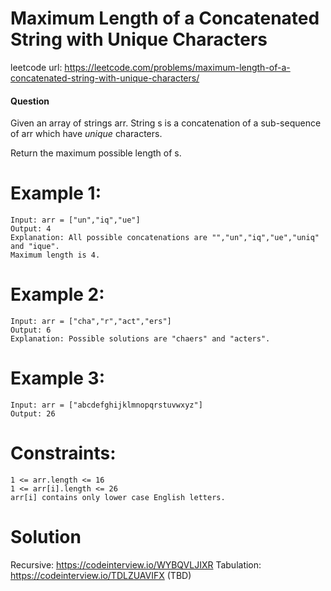 # Maximum Length of a Concatenated String with Unique Characters
 
leetcode url: https://leetcode.com/problems/maximum-length-of-a-concatenated-string-with-unique-characters/
 
#### Question
Given an array of strings arr. String s is a concatenation of a sub-sequence of arr which have *unique* characters.

Return the maximum possible length of s.

# Example 1:

```
Input: arr = ["un","iq","ue"]
Output: 4
Explanation: All possible concatenations are "","un","iq","ue","uniq" and "ique".
Maximum length is 4.
 ```
 
 # Example 2:

```
Input: arr = ["cha","r","act","ers"]
Output: 6
Explanation: Possible solutions are "chaers" and "acters".
```

 # Example 3:

```
Input: arr = ["abcdefghijklmnopqrstuvwxyz"]
Output: 26
```

# Constraints:

```
1 <= arr.length <= 16
1 <= arr[i].length <= 26
arr[i] contains only lower case English letters.
 ```
 
# Solution
Recursive: https://codeinterview.io/WYBQVLJIXR
Tabulation: https://codeinterview.io/TDLZUAVIFX (TBD)